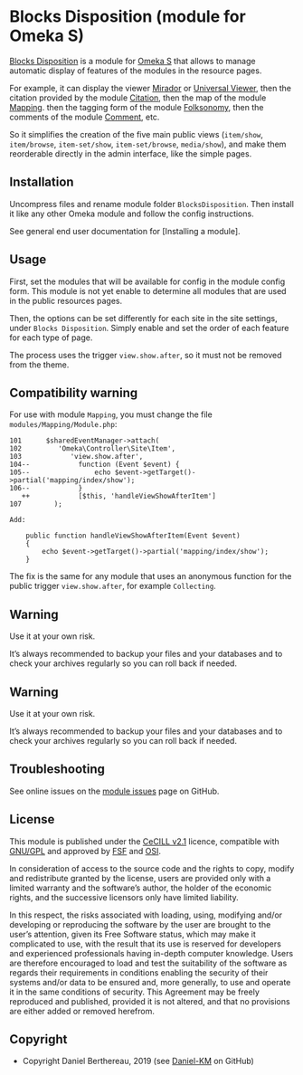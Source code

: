 Blocks Disposition (module for Omeka S)
=======================================

[Blocks Disposition] is a module for [Omeka S] that allows to manage automatic
display of features of the modules in the resource pages.

For example, it can display the viewer [Mirador] or [Universal Viewer], then the
citation provided by the module [Citation], then the map of the module [Mapping].
then the tagging form of the module [Folksonomy], then the comments of the
module [Comment], etc.

So it simplifies the creation of the five main public views (`item/show`,
`item/browse`, `item-set/show`, `item-set/browse`, `media/show`), and make them
reorderable directly in the admin interface, like the simple pages.


Installation
------------

Uncompress files and rename module folder `BlocksDisposition`. Then install it
like any other Omeka module and follow the config instructions.

See general end user documentation for [Installing a module].


Usage
-----

First, set the modules that will be available for config in the module config form.
This module is not yet enable to determine all modules that are used in the
public resources pages.

Then, the options can be set differently for each site in the site settings,
under  `Blocks Disposition`. Simply enable and set the order of each feature for
each type of page.

The process uses the trigger `view.show.after`, so it must not be removed from
the theme.


Compatibility warning
---------------------

For use with module `Mapping`, you must change the file `modules/Mapping/Module.php`:
```
101      $sharedEventManager->attach(
102         'Omeka\Controller\Site\Item',
103            'view.show.after',
104--            function (Event $event) {
105--                echo $event->getTarget()->partial('mapping/index/show');
106--            }
   ++            [$this, 'handleViewShowAfterItem']
107        );

Add:

    public function handleViewShowAfterItem(Event $event)
    {
        echo $event->getTarget()->partial('mapping/index/show');
    }
```

The fix is  the same for any module that uses an anonymous function for the
public trigger `view.show.after`, for example `Collecting`.


Warning
-------

Use it at your own risk.

It’s always recommended to backup your files and your databases and to check
your archives regularly so you can roll back if needed.


Warning
-------

Use it at your own risk.

It’s always recommended to backup your files and your databases and to check
your archives regularly so you can roll back if needed.


Troubleshooting
---------------

See online issues on the [module issues] page on GitHub.


License
-------

This module is published under the [CeCILL v2.1] licence, compatible with
[GNU/GPL] and approved by [FSF] and [OSI].

In consideration of access to the source code and the rights to copy, modify and
redistribute granted by the license, users are provided only with a limited
warranty and the software’s author, the holder of the economic rights, and the
successive licensors only have limited liability.

In this respect, the risks associated with loading, using, modifying and/or
developing or reproducing the software by the user are brought to the user’s
attention, given its Free Software status, which may make it complicated to use,
with the result that its use is reserved for developers and experienced
professionals having in-depth computer knowledge. Users are therefore encouraged
to load and test the suitability of the software as regards their requirements
in conditions enabling the security of their systems and/or data to be ensured
and, more generally, to use and operate it in the same conditions of security.
This Agreement may be freely reproduced and published, provided it is not
altered, and that no provisions are either added or removed herefrom.


Copyright
---------

* Copyright Daniel Berthereau, 2019 (see [Daniel-KM] on GitHub)


[Blocks Disposition]: https://github.com/Daniel-KM/Omeka-S-module-BlocksDisposition
[Omeka S]: https://omeka.org/s
[Universal Viewer]: https://github.com/Daniel-KM/Omeka-S-module-Mirador
[Mirador]: https://github.com/Daniel-KM/Omeka-S-module-UniversalViewer
[Citation]: https://github.com/Daniel-KM/Omeka-S-module-Citation
[Mapping]: https://github.com/omeka-s-modules/Mapping
[Folksonomy]: https://github.com/Daniel-KM/Omeka-S-module-Folksonomy
[Comment]: https://github.com/Daniel-KM/Omeka-S-module-Comment
[module issues]: https://github.com/Daniel-KM/Omeka-S-module-BlocksDisposition/issues
[CeCILL v2.1]: https://www.cecill.info/licences/Licence_CeCILL_V2.1-en.html
[GNU/GPL]: https://www.gnu.org/licenses/gpl-3.0.html
[FSF]: https://www.fsf.org
[OSI]: http://opensource.org
[Daniel-KM]: https://github.com/Daniel-KM "Daniel Berthereau"
